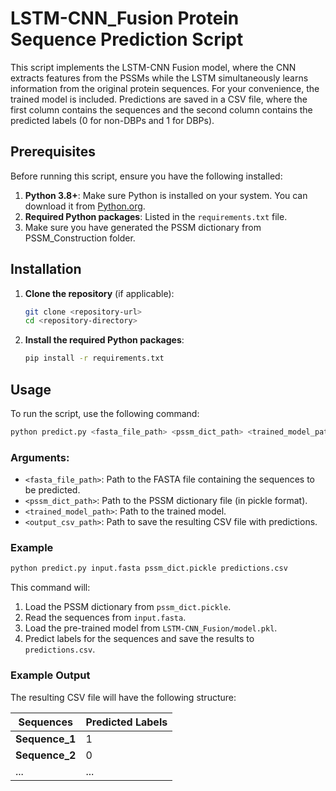# LSTM-CNN_Fusion Protein Sequence Prediction Script

This script implements the LSTM-CNN Fusion model, where the CNN extracts features from the PSSMs while the LSTM simultaneously learns information from the original protein sequences. For your convenience, the trained model is included. Predictions are saved in a CSV file, where the first column contains the sequences and the second column contains the predicted labels (0 for non-DBPs and 1 for DBPs).

## Prerequisites

Before running this script, ensure you have the following installed:

1. **Python 3.8+**: Make sure Python is installed on your system. You can download it from [Python.org](https://www.python.org/downloads/).
2. **Required Python packages**: Listed in the `requirements.txt` file.
3. Make sure you have generated the PSSM dictionary from PSSM_Construction folder.

## Installation

1. **Clone the repository** (if applicable):

   ```bash
   git clone <repository-url>
   cd <repository-directory>
   ```

2. **Install the required Python packages**:
   ```bash
   pip install -r requirements.txt
   ```

## Usage

To run the script, use the following command:

```bash
python predict.py <fasta_file_path> <pssm_dict_path> <trained_model_path> <output_csv_path>
```

### Arguments:

- `<fasta_file_path>`: Path to the FASTA file containing the sequences to be predicted.
- `<pssm_dict_path>`: Path to the PSSM dictionary file (in pickle format).
- `<trained_model_path>`: Path to the trained model.
- `<output_csv_path>`: Path to save the resulting CSV file with predictions.

### Example

```bash
python predict.py input.fasta pssm_dict.pickle predictions.csv
```

This command will:

1. Load the PSSM dictionary from `pssm_dict.pickle`.
2. Read the sequences from `input.fasta`.
3. Load the pre-trained model from `LSTM-CNN_Fusion/model.pkl`.
4. Predict labels for the sequences and save the results to `predictions.csv`.

### Example Output

The resulting CSV file will have the following structure:

| Sequences      | Predicted Labels |
| -------------- | ---------------- |
| **Sequence_1** | 1                |
| **Sequence_2** | 0                |
| ...            | ...              |
